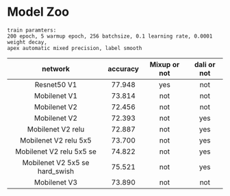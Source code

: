 # Model Zoo
```
train paramters: 
200 epoch, 5 warmup epoch, 256 batchsize, 0.1 learning rate, 0.0001 weight decay, 
apex automatic mixed precision, label smooth
```
|     network                       | accuracy | Mixup or not | dali or not |
| :-------------------------------: | :------: | :----------: | :---------: |
|  Resnet50 V1                      |  77.948  |     yes      |      not    |
|  Mobilenet V1                     |  73.814  |     not      |      not    |
|  Mobilenet V2                     |  72.456  |     not      |      not    |
|  Mobilenet V2                     |  72.393  |     not      |      yes    |
|  Mobilenet V2 relu                |  72.887  |     not      |      yes    |
|  Mobilenet V2 relu 5x5            |  73.700  |     not      |      yes    |
|  Mobilenet V2 relu 5x5 se         |  74.822  |     not      |      yes    |
|  Mobilenet V2 5x5 se hard_swish   |  75.521  |     not      |      yes    |
|  Mobilenet V3                     |  73.890  |     not      |      not    |
